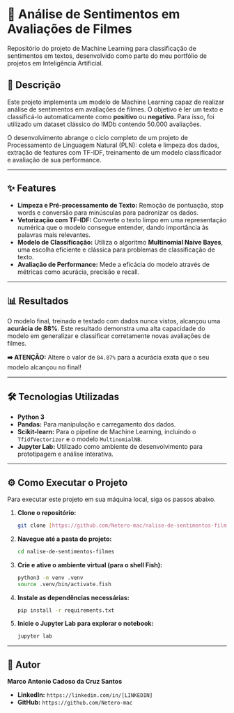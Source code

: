 # 🤖 Análise de Sentimentos em Avaliações de Filmes

Repositório do projeto de Machine Learning para classificação de sentimentos em textos, desenvolvido como parte do meu portfólio de projetos em Inteligência Artificial.

## 📜 Descrição

Este projeto implementa um modelo de Machine Learning capaz de realizar análise de sentimentos em avaliações de filmes. O objetivo é ler um texto e classificá-lo automaticamente como **positivo** ou **negativo**. Para isso, foi utilizado um dataset clássico do IMDb contendo 50.000 avaliações.

O desenvolvimento abrange o ciclo completo de um projeto de Processamento de Linguagem Natural (PLN): coleta e limpeza dos dados, extração de features com TF-IDF, treinamento de um modelo classificador e avaliação de sua performance.

---

## ✨ Features

- **Limpeza e Pré-processamento de Texto:** Remoção de pontuação, stop words e conversão para minúsculas para padronizar os dados.
- **Vetorização com TF-IDF:** Converte o texto limpo em uma representação numérica que o modelo consegue entender, dando importância às palavras mais relevantes.
- **Modelo de Classificação:** Utiliza o algoritmo **Multinomial Naive Bayes**, uma escolha eficiente e clássica para problemas de classificação de texto.
- **Avaliação de Performance:** Mede a eficácia do modelo através de métricas como acurácia, precisão e recall.

---

## 📊 Resultados

O modelo final, treinado e testado com dados nunca vistos, alcançou uma **acurácia de 88%**. Este resultado demonstra uma alta capacidade do modelo em generalizar e classificar corretamente novas avaliações de filmes.

**➡️ ATENÇÃO:** Altere o valor de `84.87%` para a acurácia exata que o seu modelo alcançou no final!

---

## 🛠️ Tecnologias Utilizadas

- **Python 3**
- **Pandas:** Para manipulação e carregamento dos dados.
- **Scikit-learn:** Para o pipeline de Machine Learning, incluindo o `TfidfVectorizer` e o modelo `MultinomialNB`.
- **Jupyter Lab:** Utilizado como ambiente de desenvolvimento para prototipagem e análise interativa.

---

## ⚙️ Como Executar o Projeto

Para executar este projeto em sua máquina local, siga os passos abaixo.

1.  **Clone o repositório:**
    ```bash
    git clone [https://github.com/Netero-mac/nalise-de-sentimentos-filmes.git](https://github.com/Netero-mac/nalise-de-sentimentos-filmes.git)
    ```

2.  **Navegue até a pasta do projeto:**
    ```bash
    cd nalise-de-sentimentos-filmes
    ```

3.  **Crie e ative o ambiente virtual (para o shell Fish):**
    ```bash
    python3 -m venv .venv
    source .venv/bin/activate.fish 
    ```

4.  **Instale as dependências necessárias:**
    ```bash
    pip install -r requirements.txt
    ```

5.  **Inicie o Jupyter Lab para explorar o notebook:**
    ```bash
    jupyter lab
    ```

---

## 👤 Autor

**Marco Antonio Cadoso da Cruz Santos**

- **LinkedIn:** `https://linkedin.com/in/[LINKEDIN]` 
- **GitHub:** `https://github.com/Netero-mac`
